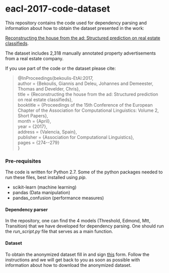 # eacl-2017-code-dataset

This repository contains the code used for dependency parsing and information about how to obtain the dataset presented in the work:

[Reconstructing the house from the ad: Structured prediction on real estate classifieds](http://users.ugent.be/~ibekouli/papers/eacl2017/bekoulis-eacl2017.pdf).

The dataset includes 2,318 manually annotated property advertisements from a real estate company.

If you use part of the code or the dataset please cite:
  
> @InProceedings{bekoulis-EtAl:2017,  
> author    = {Bekoulis, Giannis  and  Deleu, Johannes  and  Demeester, Thomas  and  Develder, Chris},  
> title     = {Reconstructing the house from the ad: Structured prediction on real estate classifieds},  
> booktitle = {Proceedings of the 15th Conference of the European Chapter of the Association for Computational Linguistics: Volume 2, Short Papers},  
> month     = {April},  
> year      = {2017},  
> address   = {Valencia, Spain},  
> publisher = {Association for Computational Linguistics},  
> pages     = {274--279}  
> }  


### Pre-requisites ###

The code is written for Python 2.7. Some of the python packages needed to run these files, best installed using *pip*.

* scikit-learn (machine learning)
* pandas (Data manipulation)
* pandas_confusion (performance measures)

#### Dependency parser ####

In the repository, one can find the 4 models (Threshold, Edmond, Mtt, Transition) that we have developed for dependency parsing. One should run the *run_script.py* file that serves as a main function.

#### Dataset ####

To obtain the anonymized dataset fill in and sign [this](https://github.com/bekou/ad_data/raw/master/agreement/data-agreement.pdf) form. Follow the instructions and we will get back to you as soon as possible with information about how to download the anonymized dataset. 
